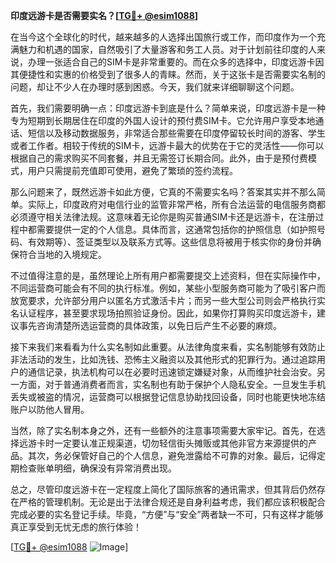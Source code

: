 **印度远游卡是否需要实名？[[TG💪+ @esim1088](https://t.me/s/esim1088)]**

在当今这个全球化的时代，越来越多的人选择出国旅行或工作，而印度作为一个充满魅力和机遇的国家，自然吸引了大量游客和务工人员。对于计划前往印度的人来说，办理一张适合自己的SIM卡是非常重要的。而在众多的选择中，印度远游卡因其便捷性和实惠的价格受到了很多人的青睐。然而，关于这张卡是否需要实名制的问题，却让不少人在办理时感到困惑。今天，我们就来详细聊聊这个问题。

首先，我们需要明确一点：印度远游卡到底是什么？简单来说，印度远游卡是一种专为短期到长期居住在印度的外国人设计的预付费SIM卡。它允许用户享受本地通话、短信以及移动数据服务，非常适合那些需要在印度停留较长时间的游客、学生或者工作者。相较于传统的SIM卡，远游卡最大的优势在于它的灵活性——你可以根据自己的需求购买不同套餐，并且无需签订长期合同。此外，由于是预付费模式，用户只需提前充值即可使用，避免了繁琐的签约流程。

那么问题来了，既然远游卡如此方便，它真的不需要实名吗？答案其实并不那么简单。实际上，印度政府对电信行业的监管非常严格，所有合法运营的电信服务商都必须遵守相关法律法规。这意味着无论你是购买普通SIM卡还是远游卡，在注册过程中都需要提供一定的个人信息。具体而言，这通常包括你的护照信息（如护照号码、有效期等）、签证类型以及联系方式等。这些信息将被用于核实你的身份并确保符合当地的入境规定。

不过值得注意的是，虽然理论上所有用户都需要提交上述资料，但在实际操作中，不同运营商可能会有不同的执行标准。例如，某些小型服务商可能为了吸引客户而放宽要求，允许部分用户以匿名方式激活卡片；而另一些大型公司则会严格执行实名认证程序，甚至要求现场拍照验证身份。因此，如果你打算购买印度远游卡，建议事先咨询清楚所选运营商的具体政策，以免日后产生不必要的麻烦。

接下来我们来看看为什么实名制如此重要。从法律角度来看，实名制能够有效防止非法活动的发生，比如洗钱、恐怖主义融资以及其他形式的犯罪行为。通过追踪用户的通信记录，执法机构可以在必要时迅速锁定嫌疑对象，从而维护社会治安。另一方面，对于普通消费者而言，实名制也有助于保护个人隐私安全。一旦发生手机丢失或被盗的情况，运营商可以根据登记信息协助找回设备，同时也能更快地冻结账户以防他人冒用。

当然，除了实名制本身之外，还有一些额外的注意事项需要大家牢记。首先，在选择远游卡时一定要认准正规渠道，切勿轻信街头摊贩或其他非官方来源提供的产品。其次，务必保管好自己的个人信息，避免泄露给不可靠的对象。最后，记得定期检查账单明细，确保没有异常消费出现。

总之，尽管印度远游卡在一定程度上简化了国际旅客的通讯需求，但其背后仍然存在严格的管理机制。无论是出于法律合规还是自身利益考虑，我们都应该积极配合完成必要的实名登记手续。毕竟，“方便”与“安全”两者缺一不可，只有这样才能够真正享受到无忧无虑的旅行体验！

[[TG💪+ @esim1088](https://t.me/s/esim1088) ![Image](https://i.postimg.cc/4NQfJmqS/Snipaste-2025-05-13-00-14-12.png)]